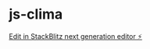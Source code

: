 # js-clima

[Edit in StackBlitz next generation editor ⚡️](https://stackblitz.com/~/github.com/elLoki4/js-clima)